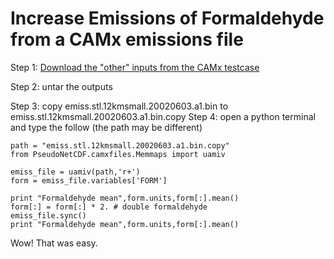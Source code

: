# Increase Emissions of Formaldehyde from a CAMx emissions file #

Step 1: [Download the "other" inputs from the CAMx testcase](http://camx.com/down/testcase.php)

Step 2: untar the outputs

Step 3: copy emiss.stl.12kmsmall.20020603.a1.bin to emiss.stl.12kmsmall.20020603.a1.bin.copy
Step 4: open a python terminal and type the follow (the path may be different)

```
path = "emiss.stl.12kmsmall.20020603.a1.bin.copy"
from PseudoNetCDF.camxfiles.Memmaps import uamiv

emiss_file = uamiv(path,'r+')
form = emiss_file.variables['FORM']

print "Formaldehyde mean",form.units,form[:].mean()
form[:] = form[:] * 2. # double formaldehyde
emiss_file.sync()
print "Formaldehyde mean",form.units,form[:].mean()
```


Wow!  That was easy.